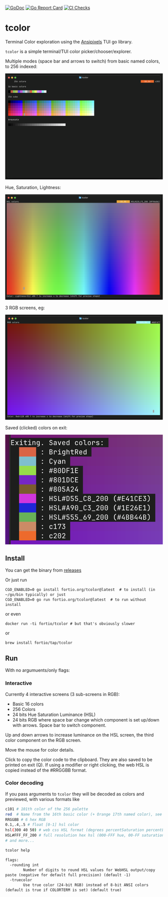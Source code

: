 [![GoDoc](https://godoc.org/fortio.org/tcolor?status.svg)](https://pkg.go.dev/fortio.org/tcolor)
[![Go Report Card](https://goreportcard.com/badge/fortio.org/tcolor)](https://goreportcard.com/report/fortio.org/tcolor)
[![CI Checks](https://github.com/fortio/tcolor/actions/workflows/include.yml/badge.svg)](https://github.com/fortio/tcolor/actions/workflows/include.yml)
# tcolor
Terminal Color exploration using the [Ansipixels](https://pkg.go.dev/fortio.org/terminal/ansipixels) TUI go library.

`tcolor` is a simple terminal/TUI color picker/chooser/explorer.

Multiple modes (space bar and arrows to switch) from basic named colors, to 256 indexed:

![256 colors](screenshot216.png)

Hue, Saturation, Lightness:

![HSL colors](screenshotHSL.png)

3 RGB screens, eg:

![RGB colors](screenshotRGB.png)

Saved (clicked) colors on exit:

![Saved colors](screenshotSavedColors.png)

## Install
You can get the binary from [releases](https://github.com/fortio/tcolor/releases)

Or just run
```
CGO_ENABLED=0 go install fortio.org/tcolor@latest  # to install (in ~/go/bin typically) or just
CGO_ENABLED=0 go run fortio.org/tcolor@latest  # to run without install
```

or even
```
docker run -ti fortio/tcolor # but that's obviously slower
```

or
```
brew install fortio/tap/tcolor
```

## Run

With no argumuents/only flags:
### Interactive

Currently 4 interactive screens (3 sub-screens in RGB):
- Basic 16 colors
- 256 Colors
- 24 bits Hue Saturation Luminance (HSL)
- 24 bits RGB where space bar change which component is set up/down with arrows. Space bar to switch component.

Up and down arrows to increase luminance on the HSL screen, the third color component on the RGB screen.

Move the mouse for color details.

Click to copy the color code to the clipboard. They are also saved to be printed on exit (Q).
If using a modifier or right clicking, the web HSL is copied instead of the #RRGGBB format.


### Color decoding

If you pass arguments to `tcolor` they will be decoded as colors and previewed, with various formats like

```sh
c101 # 101th color of the 256 palette
red  # Name from the 16th basic color (+ Orange 17th named color), see list in first screen.
RRGGBB # 6 hex RGB
0.1,.4,.5 # float [0-1] hsl color
hsl(300 40 50) # web css HSL format (degrees percentSaturation percentLightness)
HSL#FFF_FF_200 # full resolution hex hsl (000-FFF hue, 00-FF saturation, 000-3FF lightness)
# and more...
```

```sh
tcolor help
```
```
flags:
  -rounding int
        Number of digits to round HSL values for WebHSL output/copy paste (negative for default full precision) (default -1)
  -truecolor
        Use true color (24-bit RGB) instead of 8-bit ANSI colors (default is true if COLORTERM is set) (default true)
```
